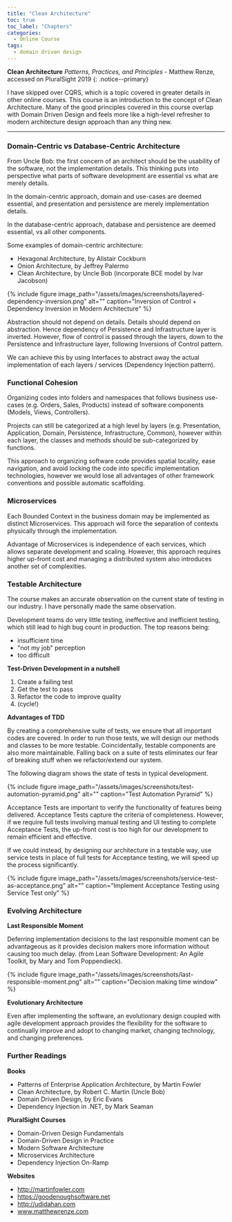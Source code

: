 ```yaml
---
title: "Clean Architecture"
toc: true
toc_label: "Chapters"
categories:
  - Online Course
tags:
  - domain driven design
---
```


**Clean Architecture** *Patterns, Practices, and Principles* - Matthew Renze, accessed on PluralSight 2019
{: .notice--primary}

I have skipped over CQRS, which is a topic covered in greater details in other online courses. This course is an introduction to the concept of Clean Architecture. Many of the good principles covered in this course overlap with Domain Driven Design and feels more like a high-level refresher to modern architecture design approach than any thing new.

___

### Domain-Centric vs Database-Centric Architecture
From Uncle Bob: the first concern of an architect should be the usability of the software, not the implementation details. This thinking puts into perspective what parts of software development are essential vs what are merely details.

In the domain-centric approach, domain and use-cases are deemed essential, and presentation and persistence are merely implementation details.

In the database-centric approach, database and persistence are deemed essential, vs all other components.

Some examples of domain-centric architecture:
- Hexagonal Architecture, by Alistair Cockburn
- Onion Architecture, by Jeffrey Palermo
- Clean Architecture, by Uncle Bob (incorporate BCE model by Ivar Jacobson)

{% include figure image_path="/assets/images/screenshots/layered-dependency-inversion.png" alt="" caption="Inversion of Control + Dependency Inversion in Modern Architecture" %}

Abstraction should not depend on details. Details should depend on abstraction. Hence dependency of Persistence and Infrastructure layer is inverted. However, flow of control is passed through the layers, down to the Persistence and Infrastructure layer, following Inversions of Control pattern.

We can achieve this by using Interfaces to abstract away the actual implementation of each layers / services (Dependency Injection pattern).

### Functional Cohesion
Organizing codes into folders and namespaces that follows business use-cases (e.g. Orders, Sales, Products) instead of software components (Models, Views, Controllers).

Projects can still be categorized at a high level by layers (e.g. Presentation, Application, Domain, Persistence, Infrastructure, Common), however within each layer, the classes and methods should be sub-categorized by functions.

This approach to organizing software code provides spatial locality, ease navigation, and avoid locking the code into specific implementation technologies, however we would lose all advantages of other framework conventions and possible automatic scaffolding.

### Microservices
Each Bounded Context in the business domain may be implemented as distinct Microservices. This approach will force the separation of contexts physically through the implementation.

Advantage of Microservices is independence of each services, which allows separate development and scaling. However, this approach requires higher up-front cost and managing a distributed system also introduces another set of complexities.

### Testable Architecture
The course makes an accurate observation on the current state of testing in our industry. I have personally made the same observation.

Development teams do very little testing, ineffective and inefficient testing, which still lead to high bug count in production. The top reasons being:
- insufficient time
- "not my job" perception
- too difficult

**Test-Driven Development in a nutshell**

1. Create a failing test
2. Get the test to pass
3. Refactor the code to improve quality
4. (cycle!)

**Advantages of TDD**

By creating a comprehensive suite of tests, we ensure that all important codes are covered. In order to run those tests, we will design our methods and classes to be more testable. Coincidentally, testable components are also more maintainable. Falling back on a suite of tests eliminates our fear of breaking stuff when we refactor/extend our system.

The following diagram shows the state of tests in typical development.

{% include figure image_path="/assets/images/screenshots/test-automation-pyramid.png" alt="" caption="Test Automation Pyramid" %}

Acceptance Tests are important to verify the functionality of features being delivered. Acceptance Tests capture the criteria of completeness. However, if we require full tests involving manual testing and UI testing to complete Acceptance Tests, the up-front cost is too high for our development to remain efficient and effective.

If we could instead, by designing our architecture in a testable way, use service tests in place of full tests for Acceptance testing, we will speed up the process significantly.

{% include figure image_path="/assets/images/screenshots/service-test-as-acceptance.png" alt="" caption="Implement Acceptance Testing using Service Test only" %}

### Evolving Architecture

**Last Responsible Moment**

Deferring implementation decisions to the last responsible moment can be advantageous as it provides decision makers more information without causing too much delay. (from Lean Software Development: An Agile Toolkit, by Mary and Tom Poppendieck). 

{% include figure image_path="/assets/images/screenshots/last-responsible-moment.png" alt="" caption="Decision making time window" %}

**Evolutionary Architecture**

Even after implementing the software, an evolutionary design coupled with agile development approach provides the flexibility for the software to continually improve and adopt to changing market, changing technology, and changing preferences.

### Further Readings

**Books**
- Patterns of Enterprise Application Architecture, by Martin Fowler
- Clean Architecture, by Robert C. Martin (Uncle Bob)
- Domain Driven Design, by Eric Evans
- Dependency Injection in .NET, by Mark Seaman

**PluralSight Courses**
- Domain-Driven Design Fundamentals
- Domain-Driven Design in Practice
- Modern Software Architecture
- Microservices Architecture
- Dependency Injection On-Ramp

**Websites**
- http://martinfowler.com
- https://goodenoughsoftware.net
- http://udidahan.com
- www.matthewrenze.com